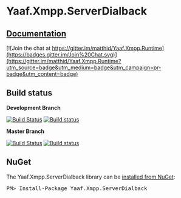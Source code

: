 Yaaf.Xmpp.ServerDialback
===================
## [Documentation](https://matthid.github.io/Yaaf.Xmpp.ServerDialback/)

[![Join the chat at https://gitter.im/matthid/Yaaf.Xmpp.Runtime](https://badges.gitter.im/Join%20Chat.svg)](https://gitter.im/matthid/Yaaf.Xmpp.Runtime?utm_source=badge&utm_medium=badge&utm_campaign=pr-badge&utm_content=badge)

## Build status

**Development Branch**

[![Build Status](https://travis-ci.org/matthid/Yaaf.Xmpp.ServerDialback.svg?branch=develop)](https://travis-ci.org/matthid/Yaaf.Xmpp.ServerDialback)
[![Build status](https://ci.appveyor.com/api/projects/status/cadxq6ofubx739b1/branch/develop?svg=true)](https://ci.appveyor.com/project/matthid/yaaf-xmpp-vcard/branch/develop)

**Master Branch**

[![Build Status](https://travis-ci.org/matthid/Yaaf.Xmpp.ServerDialback.svg?branch=master)](https://travis-ci.org/matthid/Yaaf.Xmpp.ServerDialback)
[![Build status](https://ci.appveyor.com/api/projects/status/cadxq6ofubx739b1/branch/master?svg=true)](https://ci.appveyor.com/project/matthid/yaaf-xmpp-vcard/branch/master)

## NuGet

<div class="row">
  <div class="span1"></div>
  <div class="span6">
    <div class="well well-small" id="nuget">
      The Yaaf.Xmpp.ServerDialback library can be <a href="https://nuget.org/packages/Yaaf.Xmpp.ServerDialback">installed from NuGet</a>:
      <pre>PM> Install-Package Yaaf.Xmpp.ServerDialback</pre>
    </div>
  </div>
  <div class="span1"></div>
</div>

